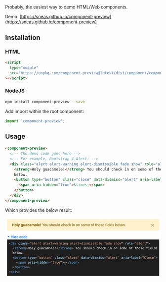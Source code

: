 # <component-preview>

Probably, the easiest way to demo HTML/Web components.

Demo: [https://sneas.github.io/component-preview](https://sneas.github.io/component-preview)

## Installation

### HTML

```html
<script
  type="module"
  src="https://unpkg.com/component-preview@latest/dist/component/component.esm.js"
></script>
```

### NodeJS

```sh
npm install component-preview --save
```

Add import within the root component:

```js
import 'component-preview';
```

## Usage

```html
<component-preview>
  <!-- The demo code goes here -->
  <!-- For example, Bootstrap 4 Alert: -->
  <div class="alert alert-warning alert-dismissible fade show" role="alert">
    <strong>Holy guacamole!</strong> You should check in on some of those fields
    below.
    <button type="button" class="close" data-dismiss="alert" aria-label="Close">
      <span aria-hidden="true">&times;</span>
    </button>
  </div>
</component-preview>
```

Which provides the below result:

![Preview of Bootstrap 4 Alert Component](docs/bootstrap-alert.png)
